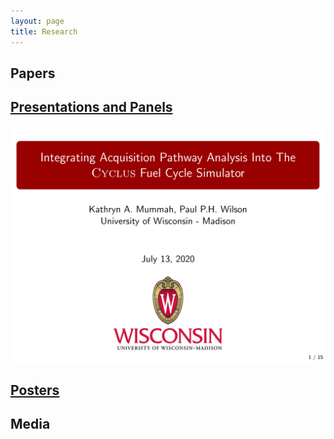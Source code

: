 ```yaml
---
layout: page
title: Research
---
```


## Papers

## [Presentations and Panels](/research/presentation)
![INMM presentation first slide](/assets/images/pages/research/2020-07-13-inmm-annual.png)

## [Posters](/research/poster)

## Media